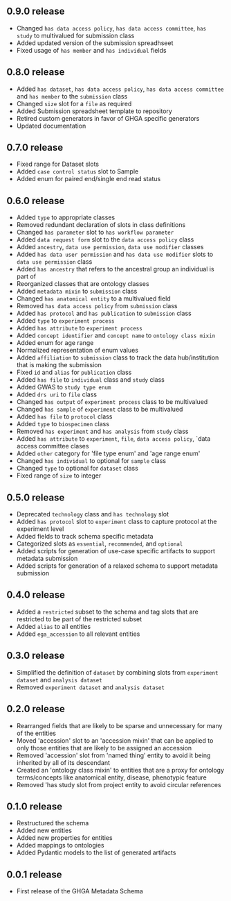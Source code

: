## 0.9.0 release

- Changed `has data access policy`, `has data access committee`, `has study` to multivalued for submission class
- Added updated version of the submission spreadhseet
- Fixed usage of `has member` and `has individual` fields

## 0.8.0 release

- Added `has dataset`, `has data access policy`, `has data access committee` and `has member` to the `submission` class
- Changed `size` slot for a `file` as required
- Added Submission spreadsheet template to repository
- Retired custom generators in favor of GHGA specific generators
- Updated documentation

## 0.7.0 release

- Fixed range for Dataset slots
- Added `case control status` slot to Sample
- Added enum for paired end/single end read status

## 0.6.0 release

- Added `type` to appropriate classes
- Removed redundant declaration of slots in class definitions
- Changed `has parameter` slot to `has workflow parameter`
- Added `data request form` slot to the `data access policy` class
- Added `ancestry`, `data use permission`, `data use modifier` classes
- Added `has data user permission` and `has data use modifier` slots to `data use permission` class
- Added `has ancestry` that refers to the ancestral group an individual is part of
- Reorganized classes that are ontology classes
- Added `metadata mixin` to `submission` class
- Changed `has anatomical entity` to a multivalued field
- Removed `has data access policy` from `submission` class
- Added `has protocol` and `has publication` to `submission` class
- Added `type` to `experiment process`
- Added `has attribute` to `experiment process`
- Added `concept identifier` and `concept name` to `ontology class mixin`
- Added enum for age range
- Normalized representation of enum values
- Added `affiliation` to `submission` class to track the data hub/institution that is making the submission
- Fixed `id` and `alias` for `publication` class
- Added `has file` to `individual` class and `study` class
- Added GWAS to `study type enum`
- Added `drs uri` to `file` class
- Changed `has output` of `experiment process` class to be multivalued
- Changed `has sample` of `experiment` class to be multivalued
- Added `has file` to `protocol` class
- Added `type` to `biospecimen` class
- Removed `has experiment` and `has analysis` from `study` class
- Added `has attribute` to `experiment`, `file`, `data access policy`, `data access committee clases
- Added `other` category for 'file type enum' and 'age range enum'
- Changed `has individual` to optional for `sample` class
- Changed `type` to optional for `dataset` class
- Fixed range of `size` to integer

## 0.5.0 release

- Deprecated `technology` class and `has technology` slot
- Added `has protocol` slot to `experiment` class to capture protocol at the experiment level
- Added fields to track schema specific metadata
- Categorized slots as `essential`, `recommended`, and `optional`
- Added scripts for generation of use-case specific artifacts to support metadata submission
- Added scripts for generation of a relaxed schema to support metadata submission

## 0.4.0 release

- Added a `restricted` subset to the schema and tag slots that are
restricted to be part of the restricted subset
- Added `alias` to all entities
- Added `ega_accession` to all relevant entities

## 0.3.0 release

- Simplified the definition of `dataset` by combining slots from
`experiment dataset` and `analysis dataset`
- Removed `experiment dataset` and `analysis dataset`

## 0.2.0 release

- Rearranged fields that are likely to be sparse and unnecessary for
many of the entities
- Moved 'accession' slot to an 'accession mixin' that can be applied to only
those entities that are likely to be assigned an accession
- Removed 'accession' slot from 'named thing' entity to avoid it being inherited
by all of its descendant
- Created an 'ontology class mixin' to entities that are a proxy for ontology
terms/concepts like anatomical entity, disease, phenotypic feature
- Removed 'has study slot from project entity to avoid circular references

## 0.1.0 release

- Restructured the schema
- Added new entities
- Added new properties for entities
- Added mappings to ontologies
- Added Pydantic models to the list of generated artifacts
 

## 0.0.1 release

- First release of the GHGA Metadata Schema
